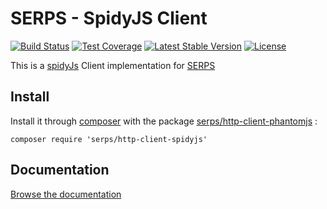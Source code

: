 SERPS - SpidyJS Client
======================

[![Build Status](https://travis-ci.org/serp-spider/http-client-spidyjs.svg?branch=master)](https://travis-ci.org/serp-spider/http-client-spidyjs)
[![Test Coverage](https://codeclimate.com/github/serp-spider/http-client-spidyjs/badges/coverage.svg)](https://codeclimate.com/github/serp-spider/http-client-spidyjs)
[![Latest Stable Version](https://poser.pugx.org/serps/http-client-spidyjs/version)](https://packagist.org/packages/serps/http-client-spidyjs)
[![License](https://poser.pugx.org/serps/http-client-spidyjs/license)](https://packagist.org/packages/serps/http-client-spidyjs)


This is a [spidyJs](https://github.com/serp-spider/spidyjs) Client implementation for [SERPS](https://github.com/serp-spider/serps)

Install
-------

Install it through [composer](https://getcomposer.org/) with the package 
[serps/http-client-phantomjs](https://packagist.org/packages/serps/http-client-spidyjs) : 

``composer require 'serps/http-client-spidyjs'``


Documentation
-------------

[Browse the documentation](http://serp-spider.github.io/documentation/http-client/spidyjs/)
